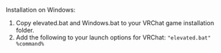 Installation on Windows:

1. Copy elevated.bat and Windows.bat to your VRChat game installation folder.
2. Add the following to your launch options for VRChat: 
```"elevated.bat" %command%```


